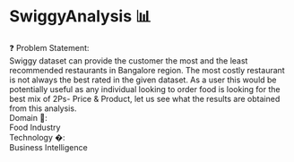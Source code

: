 # SwiggyAnalysis 📊   
❓ Problem Statement:    
Swiggy dataset can provide the customer the most and the least recommended restaurants in Bangalore region. The most costly restaurant is not always the best rated in the given dataset. As a user this would be potentially useful as any individual looking to order food is looking for the best mix of 2Ps- Price & Product, let us see what the results are obtained from this analysis.    
Domain 🍲:      
Food Industry    
Technology �:    
Business Intelligence    
